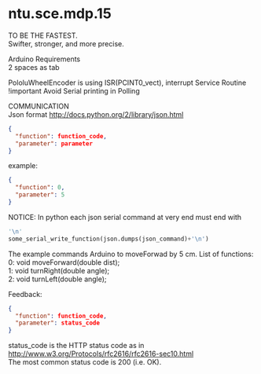 ntu.sce.mdp.15
==============
TO BE THE FASTEST.  
Swifter, stronger, and more precise.  

Arduino Requirements  
2 spaces as tab  

PololuWheelEncoder is using ISR(PCINT0_vect), interrupt Service Routine  
!important Avoid Serial printing in Polling

COMMUNICATION  
Json format  http://docs.python.org/2/library/json.html  
```json
{  
  "function": function_code,  
  "parameter": parameter  
}  
```
example:  
```json
{  
  "function": 0,  
  "parameter": 5  
}  
```
NOTICE: In python each json serial command at very end must end with 
```python
'\n'
some_serial_write_function(json.dumps(json_command)+'\n')
```
The example commands Arduino to moveForwad by 5 cm.
List of functions:  
0: void moveForward(double dist);  
1: void turnRight(double angle);  
2: void turnLeft(double angle);  

Feedback:
```json
{  
  "function": function_code,  
  "parameter": status_code  
}  
```
status_code is the HTTP status code as in http://www.w3.org/Protocols/rfc2616/rfc2616-sec10.html  
The most common status code is 200 (i.e. OK).
